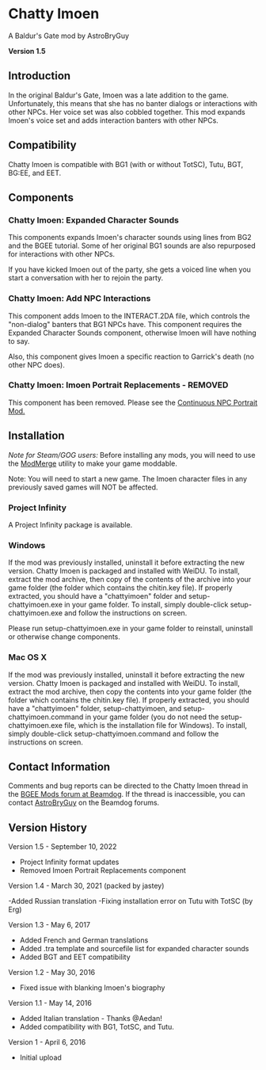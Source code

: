 # Chatty Imoen
A Baldur's Gate mod by AstroBryGuy

**Version 1.5**

## Introduction

In the original Baldur's Gate, Imoen was a late addition to the game. Unfortunately, this means that she has no banter dialogs or interactions with other NPCs. Her voice set was also cobbled together. This mod expands Imoen's voice set and adds interaction banters with other NPCs. 


## Compatibility

Chatty Imoen is compatible with BG1 (with or without TotSC), Tutu, BGT, BG:EE, and EET.


## Components

### Chatty Imoen: Expanded Character Sounds

This components expands Imoen's character sounds using lines from BG2 and the BGEE tutorial. Some of her original BG1 sounds are also repurposed for interactions with other NPCs.

If you have kicked Imoen out of the party, she gets a voiced line when you start a conversation with her to rejoin the party.

### Chatty Imoen: Add NPC Interactions

This component adds Imoen to the INTERACT.2DA file, which controls the "non-dialog" banters that BG1 NPCs have. This component requires the Expanded Character Sounds component, otherwise Imoen will have nothing to say.

Also, this component gives Imoen a specific reaction to Garrick's death (no other NPC does).

### Chatty Imoen: Imoen Portrait Replacements - REMOVED

This component has been removed. Please see the [Continuous NPC Portrait Mod.](https://www.gibberlings3.net/files/file/1002-continuous-npc-portraits/)


## Installation

*Note for Steam/GOG users:* Before installing any mods, you will need to use the [ModMerge](https://forums.beamdog.com/discussion/50441/modmerge-merge-your-steam-gog-zip-based-dlc-into-something-weidu-nearinfinity-dltcep-can-use/p1) utility to make your game moddable.

Note: You will need to start a new game. The Imoen character files in any previously saved games will NOT be affected.

### Project Infinity
A Project Infinity package is available.

### Windows 
If the mod was previously installed, uninstall it before extracting the new version. Chatty Imoen is packaged and installed with WeiDU. To install, extract the mod archive, then copy of the contents of the archive into your game folder (the folder which contains the chitin.key file). If properly extracted, you should have a "chattyimoen" folder and setup-chattyimoen.exe in your game folder. To install, simply double-click setup-chattyimoen.exe and follow the instructions on screen. 

Please run setup-chattyimoen.exe in your game folder to reinstall, uninstall or otherwise change components. 

### Mac OS X 
If the mod was previously installed, uninstall it before extracting the new version. Chatty Imoen is packaged and installed with WeiDU. To install, extract the mod archive, then copy the contents into your game folder (the folder which contains the chitin.key file). If properly extracted, you should have a "chattyimoen" folder, setup-chattyimoen, and setup-chattyimoen.command in your game folder (you do not need the setup-chattyimoen.exe file, which is the installation file for Windows). To install, simply double-click setup-chattyimoen.command and follow the instructions on screen. 


## Contact Information

Comments and bug reports can be directed to the Chatty Imoen thread in the [BGEE Mods forum at Beamdog](https://forums.beamdog.com/discussion/51443/chatty-imoen).  If the thread is inaccessible, you can contact [AstroBryGuy](https://forums.beamdog.com/profile/AstroBryGuy) on the Beamdog forums.


## Version History

Version 1.5 - September 10, 2022

- Project Infinity format updates
- Removed Imoen Portrait Replacements component

Version 1.4 - March 30, 2021 (packed by jastey)

-Added Russian translation
-Fixing installation error on Tutu with TotSC (by Erg)

Version 1.3 - May 6, 2017

- Added French and German translations
- Added .tra template and sourcefile list for expanded character sounds
- Added BGT and EET compatibility

Version 1.2 - May 30, 2016

- Fixed issue with blanking Imoen's biography

Version 1.1 - May 14, 2016

- Added Italian translation - Thanks @Aedan!
- Added compatibility with BG1, TotSC, and Tutu.

Version 1 - April 6, 2016

- Initial upload
